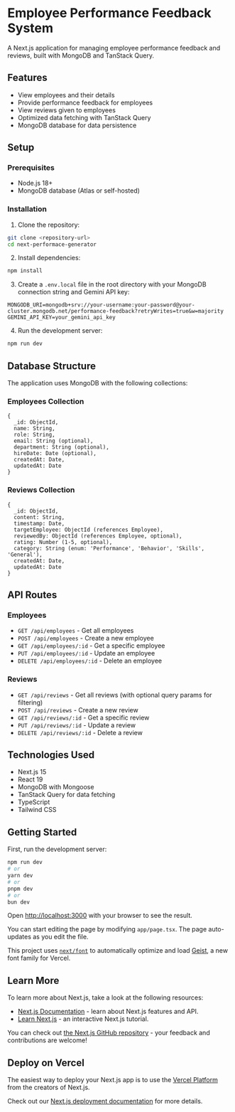 # Employee Performance Feedback System

A Next.js application for managing employee performance feedback and reviews, built with MongoDB and TanStack Query.

## Features

- View employees and their details
- Provide performance feedback for employees
- View reviews given to employees
- Optimized data fetching with TanStack Query
- MongoDB database for data persistence

## Setup

### Prerequisites

- Node.js 18+
- MongoDB database (Atlas or self-hosted)

### Installation

1. Clone the repository:
```bash
git clone <repository-url>
cd next-performace-generator
```

2. Install dependencies:
```bash
npm install
```

3. Create a `.env.local` file in the root directory with your MongoDB connection string and Gemini API key:
```
MONGODB_URI=mongodb+srv://your-username:your-password@your-cluster.mongodb.net/performance-feedback?retryWrites=true&w=majority
GEMINI_API_KEY=your_gemini_api_key
```

4. Run the development server:
```bash
npm run dev
```

## Database Structure

The application uses MongoDB with the following collections:

### Employees Collection
```
{
  _id: ObjectId,
  name: String,
  role: String,
  email: String (optional),
  department: String (optional),
  hireDate: Date (optional),
  createdAt: Date,
  updatedAt: Date
}
```

### Reviews Collection
```
{
  _id: ObjectId,
  content: String,
  timestamp: Date,
  targetEmployee: ObjectId (references Employee),
  reviewedBy: ObjectId (references Employee, optional),
  rating: Number (1-5, optional),
  category: String (enum: 'Performance', 'Behavior', 'Skills', 'General'),
  createdAt: Date,
  updatedAt: Date
}
```

## API Routes

### Employees
- `GET /api/employees` - Get all employees
- `POST /api/employees` - Create a new employee
- `GET /api/employees/:id` - Get a specific employee
- `PUT /api/employees/:id` - Update an employee
- `DELETE /api/employees/:id` - Delete an employee

### Reviews
- `GET /api/reviews` - Get all reviews (with optional query params for filtering)
- `POST /api/reviews` - Create a new review
- `GET /api/reviews/:id` - Get a specific review
- `PUT /api/reviews/:id` - Update a review
- `DELETE /api/reviews/:id` - Delete a review

## Technologies Used

- Next.js 15
- React 19
- MongoDB with Mongoose
- TanStack Query for data fetching
- TypeScript
- Tailwind CSS

## Getting Started

First, run the development server:

```bash
npm run dev
# or
yarn dev
# or
pnpm dev
# or
bun dev
```

Open [http://localhost:3000](http://localhost:3000) with your browser to see the result.

You can start editing the page by modifying `app/page.tsx`. The page auto-updates as you edit the file.

This project uses [`next/font`](https://nextjs.org/docs/app/building-your-application/optimizing/fonts) to automatically optimize and load [Geist](https://vercel.com/font), a new font family for Vercel.

## Learn More

To learn more about Next.js, take a look at the following resources:

- [Next.js Documentation](https://nextjs.org/docs) - learn about Next.js features and API.
- [Learn Next.js](https://nextjs.org/learn) - an interactive Next.js tutorial.

You can check out [the Next.js GitHub repository](https://github.com/vercel/next.js) - your feedback and contributions are welcome!

## Deploy on Vercel

The easiest way to deploy your Next.js app is to use the [Vercel Platform](https://vercel.com/new?utm_medium=default-template&filter=next.js&utm_source=create-next-app&utm_campaign=create-next-app-readme) from the creators of Next.js.

Check out our [Next.js deployment documentation](https://nextjs.org/docs/app/building-your-application/deploying) for more details.
